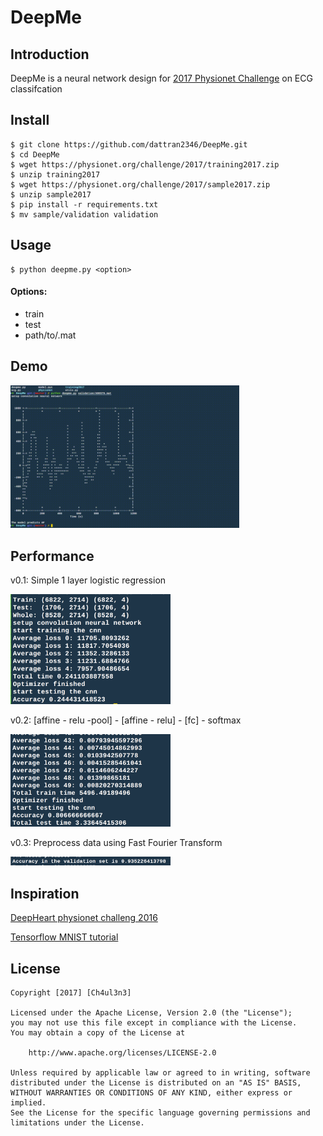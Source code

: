 
# DeepMe

## Introduction
DeepMe is a neural network design for [2017 Physionet Challenge](https://physionet.org/challenge/2017/#preparing) on ECG classifcation
 
## Install
```shell
$ git clone https://github.com/dattran2346/DeepMe.git
$ cd DeepMe
$ wget https://physionet.org/challenge/2017/training2017.zip
$ unzip training2017
$ wget https://physionet.org/challenge/2017/sample2017.zip
$ unzip sample2017
$ pip install -r requirements.txt
$ mv sample/validation validation
```

## Usage
```shell
$ python deepme.py <option>
```

#### Options:
- train
- test
- path/to/.mat

## Demo

<img src=screenshot/demo.gif width=366 alt='Video Walkthrough' />


## Performance
v0.1: Simple 1 layer logistic regression 

<img src=screenshot/v0.1.png width='256' alt='image' />

v0.2: [affine - relu -pool] - [affine - relu] - [fc] - softmax

<img src=screenshot/v0.2.png width='256' alt='image' />

v0.3: Preprocess data using Fast Fourier Transform

<img src=screenshot/v0.3.png width=256 alt=image />

## Inspiration

[DeepHeart physionet challeng 2016](https://github.com/jisaacso/DeepHeart)

[Tensorflow MNIST tutorial](https://www.tensorflow.org/get_started/mnist/pros)

## License
    Copyright [2017] [Ch4ul3n3]

    Licensed under the Apache License, Version 2.0 (the "License");
    you may not use this file except in compliance with the License.
    You may obtain a copy of the License at

        http://www.apache.org/licenses/LICENSE-2.0

    Unless required by applicable law or agreed to in writing, software
    distributed under the License is distributed on an "AS IS" BASIS,
    WITHOUT WARRANTIES OR CONDITIONS OF ANY KIND, either express or implied.
    See the License for the specific language governing permissions and
    limitations under the License.

